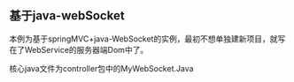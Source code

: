 ## 基于java-webSocket

本例为基于springMVC+java-WebSocket的实例，最初不想单独建新项目，就写在了WebService的服务器端Dom中了。

核心java文件为controller包中的MyWebSocket.Java
